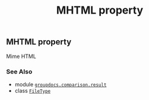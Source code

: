﻿---
title: MHTML property
second_title: GroupDocs.Comparison for Python via .NET API References
description: 
type: docs
url: /python-net/groupdocs.comparison.result/filetype/mhtml/
is_root: false
weight: 790
---

## MHTML property


Mime HTML

### See Also
* module [`groupdocs.comparison.result`](../../)
* class [`FileType`](/comparison/python-net/groupdocs.comparison.result/filetype)
